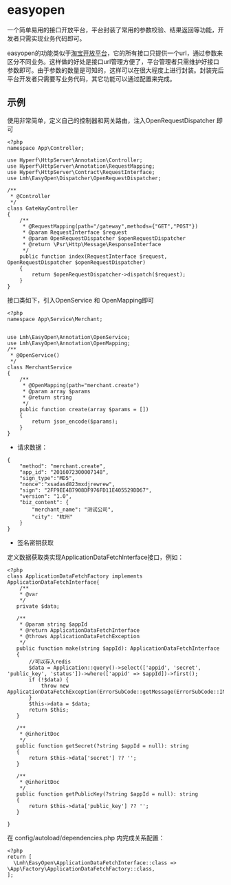 
# easyopen
一个简单易用的接口开放平台，平台封装了常用的参数校验、结果返回等功能，开发者只需实现业务代码即可。

easyopen的功能类似于[淘宝开放平台](http://open.taobao.com/docs/api.htm?spm=a219a.7629065.0.0.6cQDnQ&apiId=4)，它的所有接口只提供一个url，通过参数来区分不同业务。这样做的好处是接口url管理方便了，平台管理者只需维护好接口参数即可。由于参数的数量是可知的，这样可以在很大程度上进行封装。封装完后平台开发者只需要写业务代码，其它功能可以通过配置来完成。


## 示例
使用非常简单，定义自己的控制器和网关路由，注入OpenRequestDispatcher 即可
```
<?php
namespace App\Controller;

use Hyperf\HttpServer\Annotation\Controller;
use Hyperf\HttpServer\Annotation\RequestMapping;
use Hyperf\HttpServer\Contract\RequestInterface;
use Lmh\EasyOpen\Dispatcher\OpenRequestDispatcher;

/**
 * @Controller
 */
class GateWayController
{
    /**
     * @RequestMapping(path="/gateway",methods={"GET","POST"})
     * @param RequestInterface $request
     * @param OpenRequestDispatcher $openRequestDispatcher
     * @return \Psr\Http\Message\ResponseInterface
     */
    public function index(RequestInterface $request, OpenRequestDispatcher $openRequestDispatcher)
    {
        return $openRequestDispatcher->dispatch($request);
    }
}
```
接口类如下，引入OpenService 和 OpenMapping即可
```
<?php
namespace App\Service\Merchant;


use Lmh\EasyOpen\Annotation\OpenService;
use Lmh\EasyOpen\Annotation\OpenMapping;
/**
 * @OpenService()
 */
class MerchantService
{
    /**
     * @OpenMapping(path="merchant.create")
     * @param array $params
     * @return string
     */
    public function create(array $params = [])
    {
        return json_encode($params);
    }
}

```


- 请求数据：

```
{
    "method": "merchant.create",
    "app_id": "2016072300007148",
    "sign_type":"MD5",
    "nonce":"xsadasd823mxdjrewrew",
    "sign": "2FF9EE4B7908DF976FD11E405529DD67",
    "version": "1.0",
    "biz_content": {
        "merchant_name": "测试公司",
        "city": "杭州"
    }
}
```
 - 签名密钥获取
 
 定义数据获取类实现ApplicationDataFetchInterface接口，例如：
 ```
<?php
class ApplicationDataFetchFactory implements ApplicationDataFetchInterface{
     /**
     * @var
     */
    private $data;

    /**
     * @param string $appId
     * @return ApplicationDataFetchInterface
     * @throws ApplicationDataFetchException
     */
    public function make(string $appId): ApplicationDataFetchInterface
    {
        //可以存入redis
        $data = Application::query()->select(['appid', 'secret', 'public_key', 'status'])->where(['appid' => $appId])->first();
        if (!$data) {
            throw new ApplicationDataFetchException(ErrorSubCode::getMessage(ErrorSubCode::INVALID_APP_ID));
        }
        $this->data = $data;
        return $this;
    }

    /**
     * @inheritDoc
     */
    public function getSecret(?string $appId = null): string
    {
        return $this->data['secret'] ?? '';
    }

    /**
     * @inheritDoc
     */
    public function getPublicKey(?string $appId = null): string
    {
        return $this->data['public_key'] ?? '';
    }

}
```

在 config/autoload/dependencies.php 内完成关系配置：
 ```
<?php
return [
   \Lmh\EasyOpen\ApplicationDataFetchInterface::class => \App\Factory\ApplicationDataFetchFactory::class,
];
 ```
